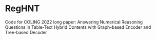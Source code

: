 # RegHNT
Code for COLING 2022 long paper: Answering Numerical Reasoning Questions in Table-Text Hybrid Contents with Graph-based Encoder and Tree-based Decoder

